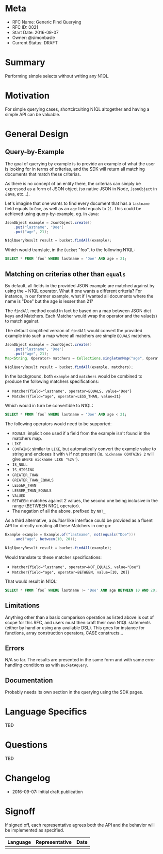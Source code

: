 # Meta

 - RFC Name: Generic Find Querying
 - RFC ID: 0021
 - Start Date: 2016-09-07
 - Owner: @simonbasle
 - Current Status: DRAFT

# Summary
Performing simple selects without writing any N1QL.

# Motivation
For simple querying cases, shortcircuiting N1QL altogether and having a simple API can be valuable.

# General Design

## Query-by-Example
The goal of querying by example is to provide an example of what the user is looking for in terms of criterias, and the SDK will return all matching documents that match these criterias.

As there is no concept of an entity there, the criterias can simply be expressed as a form of JSON object (so native JSON in Node, `JsonObject` in Java, etc...).

Let's imagine that one wants to find every document that has a `lastname` field equals to `Doe`, as well as an `age` field equals to `21`. This could be achieved using query-by-example, eg. in Java:

```java
JsonObject example = JsonObject.create()
    .put("lastname", "Doe")
    .put("age", 21);

N1qlQueryResult result = bucket.findAll(example);
```

Which would translate, in the `Bucket` "foo", to the following N1QL:

```sql
SELECT * FROM `foo` WHERE lastname = 'Doe' AND age = 21;
```

## Matching on criterias other than `equals`
By default, all fields in the provided JSON example are matched against by using the `=` N1QL operator. What if one wants a different criteria? For instance, in our former example, what if I wanted all documents where the name is "Doe" but the age is lesser than 21?

The `findAll` method could in fact be based on a map between JSON dict keys and Matchers. Each Matcher would wrap the operator and the value(s) to match against.

The default simplified version of `findAll` would convert the provided example into such a map where all matchers are simple `EQUALS` matchers.

```java
JsonObject example = JsonObject.create()
    .put("lastname", "Doe")
    .put("age", 21);
Map<String, Operator> matchers = Collections.singletonMap("age", Operator.LESS_THAN);

N1qlQueryResult result = bucket.findAll(example, matchers);
```

In the background, both `example` and `matchers` would be combined to produce the following matchers specifications:
 - `Matcher{field="lastname", operator=EQUALS, value="Doe"}`
 - `Matcher{field="age", operator=LESS_THAN, value=21}`

Which would in turn be convertible to N1QL:

```sql
SELECT * FROM `foo` WHERE lastname = 'Doe' AND age < 21;
```

The following operators would need to be supported:
 * `EQUALS`: implicit one used if a field from the example isn't found in the matchers map.
 * `LIKE`
 * `CONTAINS`: similar to `LIKE`, but automatically convert the example value to string and encloses it with `%` if not present (ie. `nickname CONTAINS 2` will give `WHERE nickname LIKE '%2%'`).
 * `IS_NULL`
 * `IS_MISSING`
 * `GREATER_THAN`
 * `GREATER_THAN_EQUALS`
 * `LESSER_THAN`
 * `LESSER_THAN_EQUALS`
 * `VALUED`
 * `BETWEEN`: matches against 2 values, the second one being inclusive in the range (BETWEEN N1QL operator).
 * The negation of all the above, prefixed by `NOT_`


As a third alternative, a *builder* like interface could be provided as a fluent API for directly creating all these Matchers in one go:

```java
Example example = Example.of("lastname", not(equals("Doe")))
    .and("age", between(10, 20));

N1qlQueryResult result = bucket.findAll(example);
```

Would translate to these matcher specifications:
 - `Matcher{field="lastname", operator=NOT_EQUALS, value="Doe"}`
 - `Matcher{field="age", operator=BETWEEN, value=[10, 20]}`

That would result in N1QL:

```sql
SELECT * FROM `foo` WHERE lastname != 'Doe' AND age BETWEEN 10 AND 20;
```

## Limitations
Anything other than a basic comparison operation as listed above is out of scope for this RFC, and users must then craft their own N1QL statements (either by hand or using any available DSL). This goes for instance for functions, array construction operators, CASE constructs...

## Errors
N/A so far. The results are presented in the same form and with same error handling conditions as with `Bucket#query`.

## Documentation
Probably needs its own section in the querying using the SDK pages.

# Language Specifics
TBD

# Questions
TBD

# Changelog
 - 2016-09-07: Initial draft publication

# Signoff
If signed off, each representative agrees both the API and the behavior will be implemented as specified.

| Language | Representative | Date       |
| -------- | -------------- | ---------- |
|          |                |            |